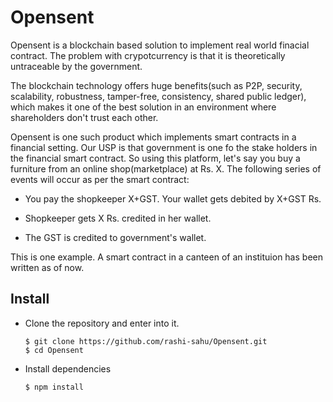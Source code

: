 # Opensent

Opensent is a blockchain based solution to implement real world finacial contract. The problem with crypotcurrency is that it is theoretically untraceable by the government. 

The blockchain technology offers huge benefits(such as P2P, security, scalability, robustness, tamper-free, consistency, shared public ledger), which makes it one of the best solution in an environment where shareholders don't trust each other.

Opensent is one such product which implements smart contracts in a financial setting. Our USP is that government is one fo the stake holders in the financial smart contract. So using this platform, let's say you buy a furniture from an online shop(marketplace) at Rs. X. The following series of events will occur as per the smart contract: 

- You pay the shopkeeper X+GST. Your wallet gets debited by X+GST Rs.

- Shopkeeper gets X Rs. credited in her wallet.

- The GST is credited to government's wallet. 

This is one example. A smart contract in a canteen of an instituion has been written as of now.

## Install

- Clone the repository and enter into it.
  ```
  $ git clone https://github.com/rashi-sahu/Opensent.git
  $ cd Opensent
  ```
- Install dependencies
  ```
  $ npm install
  ```